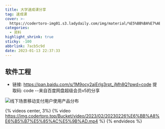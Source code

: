 ```yaml
---
title: 大学速成课分享
tag: 速成课
cover: >-
  https://codertoro-img01.s3.ladydaily.com/img/material/%E5%BB%BA%E7%AB%8B%E4%B8%AA%E4%BA%BA%E5%8D%9A%E5%AE%A2%E7%9A%84%E5%9F%BA%E6%9C%AC%E6%B5%81%E7%A8%8B.jpg
categories:
  - 资料
highlight_shrink: true
sticky: -100
abbrlink: 7acb5c9d
date: 2023-01-13 22:37:33
---
```


## 软件工程
- 链接: https://pan.baidu.com/s/1M9ocy2aiErlg3rpt_jMh8Q?pwd=code 提取码: code --来自百度网盘超级会员v5的分享

![线下场景移动支付用户使用产品分布](https://codertoro-img01.s3.ladydaily.com/img/material/wechat/WechatIMG394.jpeg)



{% videos center, 3%}
{% video https://img.codertoro.top/Bucket/video/2023/02/20230226%E6%BB%A8%E6%B5%B7%E5%85%AC%E5%9B%AD.mp4 %}
{% endvideos %}






